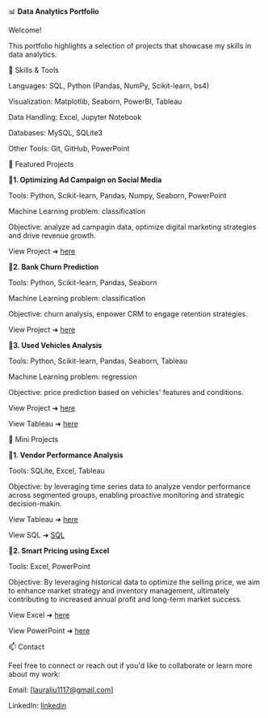📊 **Data Analytics Portfolio**

Welcome!

This portfolio highlights a selection of projects that showcase my skills in data analytics.

🔧 Skills & Tools

Languages: SQL, Python (Pandas, NumPy, Scikit-learn, bs4)

Visualization: Matplotlib, Seaborn, PowerBI, Tableau

Data Handling: Excel, Jupyter Notebook

Databases: MySQL, SQLite3

Other Tools: Git, GitHub, PowerPoint

📁 Featured Projects

**🎯1. Optimizing Ad Campaign on Social Media**

Tools: Python, Scikit-learn, Pandas, Numpy, Seaborn, PowerPoint

Machine Learning problem: classification

Objective: analyze ad campagin data,  optimize digital marketing strategies and drive revenue growth.

View Project ➜ [here](https://github.com/leiliu7/Data-Analytics-Data-Science-Portfolio/blob/main/Optimizing%20ad%20campaign/optimizing_social_media_ad_campaign.ipynb)

**🎯2. Bank Churn Prediction**

Tools: Python, Scikit-learn, Pandas, Seaborn

Machine Learning problem: classification

Objective: churn analysis, enpower CRM to engage retention strategies. 

View Project ➜ [here](https://github.com/leiliu7/Data-Analytics-Data-Science-Portfolio/blob/main/XYZ%20bank%20churn/Capstone_XYZ_Bank_Churn%20.ipynb)

**🎯3. Used Vehicles Analysis**

Tools: Python, Scikit-learn, Pandas, Seaborn, Tableau

Machine Learning problem: regression

Objective: price prediction based on vehicles' features and conditions. 

View Project ➜ [here](https://github.com/leiliu7/Data-Analytics-Data-Science-Portfolio/blob/main/Used%20vehicles%20analysis/used_vehicles_analysis%20(1).pdf)

View Tableau ➜ [here](https://public.tableau.com/app/profile/lei.liu3755/viz/Book1_17320012104880/Onlinevehicleanalysis)


📁 Mini Projects

**🎯1. Vendor Performance Analysis**

Tools: SQLite, Excel, Tableau

Objective: by leveraging time series data to analyze vendor performance across segmented groups, enabling proactive monitoring and strategic decision-makin.

View Tableau ➜ [here](https://public.tableau.com/app/profile/lei.liu3755/viz/AEMROutageAnalysisJan2016-Dec2017_17246973919050/AEMREXECPRESENTATION)

View SQL ➜ [SQL](https://github.com/leiliu7/Data-Analytics-Data-Science-Portfolio/blob/main/Vendor%20performance%20analysis/AEMR_SQL_Analysis.ipynb)

**🎯2. Smart Pricing using Excel**

Tools: Excel, PowerPoint

Objective: By leveraging historical data to optimize the selling price, we aim to enhance market strategy and inventory management, ultimately contributing to increased annual profit and long-term market success.

View Excel ➜ [here](https://github.com/leiliu7/Data-Analytics-Data-Science-Portfolio/blob/main/Smart%20pricing%20using%20Excel/smart_pricing_project.xlsx)

View PowerPoint ➜ [here](https://github.com/leiliu7/Data-Analytics-Data-Science-Portfolio/blob/main/Smart%20pricing%20using%20Excel/Maximizing%20Profitability%20Through%20Smart%20Pricing%20Presentation.pptx)

📫 Contact

Feel free to connect or reach out if you'd like to collaborate or learn more about my work:

Email: [lauraliu1117@gmail.com]

LinkedIn: [linkedin](https://www.linkedin.com/in/leiliuprofile)

